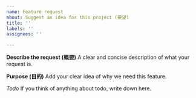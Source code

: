 ```yaml
---
name: Feature request
about: Suggest an idea for this project (要望)
title: ''
labels: ''
assignees: ''

---
```


**Describe the request (概要)**
A clear and concise description of what your request is.

**Purpose (目的)**
Add your clear idea of why we need this feature.

*Todo*
If you think of anything about todo, write down here.
